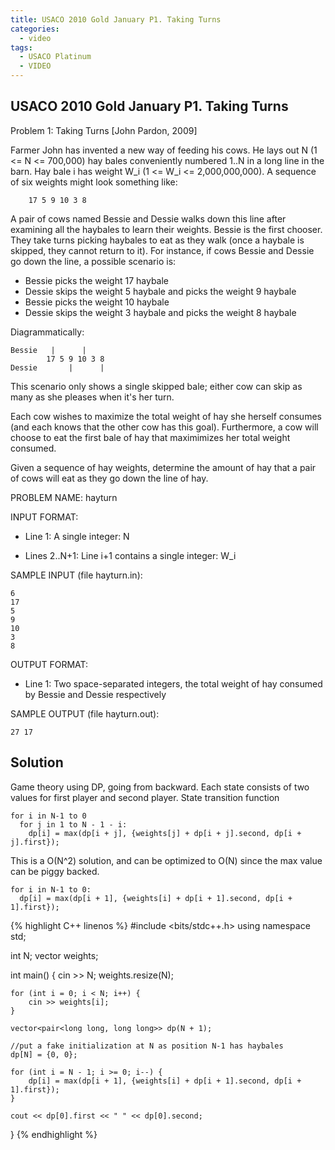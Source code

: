 ```yaml
---
title: USACO 2010 Gold January P1. Taking Turns
categories:
  - video
tags:
  - USACO Platinum
  - VIDEO
---
```


## USACO 2010 Gold January P1. Taking Turns

Problem 1: Taking Turns [John Pardon, 2009]

Farmer John has invented a new way of feeding his cows. He lays out
N (1 <= N <= 700,000) hay bales conveniently numbered 1..N in a
long line in the barn. Hay bale i has weight W_i (1 <= W_i <=
2,000,000,000). A sequence of six weights might look something like:

        17 5 9 10 3 8

A pair of cows named Bessie and Dessie walks down this line after
examining all the haybales to learn their weights. Bessie is the
first chooser. They take turns picking haybales to eat as they walk
(once a haybale is skipped, they cannot return to it). For instance,
if cows Bessie and Dessie go down the line, a possible scenario is:

* Bessie picks the weight 17 haybale
* Dessie skips the weight 5 haybale and picks the weight 9 haybale
* Bessie picks the weight 10 haybale
* Dessie skips the weight 3 haybale and picks the weight 8 haybale

Diagrammatically:
```
Bessie   |      |  
        17 5 9 10 3 8  
Dessie       |      |  
```
This scenario only shows a single skipped bale; either cow can skip
as many as she pleases when it's her turn.

Each cow wishes to maximize the total weight of hay she herself
consumes (and each knows that the other cow has this goal).
Furthermore, a cow will choose to eat the first bale of hay that
maximimizes her total weight consumed.

Given a sequence of hay weights, determine the amount of hay that
a pair of cows will eat as they go down the line of hay.

PROBLEM NAME: hayturn

INPUT FORMAT:

* Line 1: A single integer: N

* Lines 2..N+1: Line i+1 contains a single integer: W_i

SAMPLE INPUT (file hayturn.in):
```
6
17
5
9
10
3
8
```
OUTPUT FORMAT:

* Line 1: Two space-separated integers, the total weight of hay
        consumed by Bessie and Dessie respectively

SAMPLE OUTPUT (file hayturn.out):
```
27 17
```

## Solution

Game theory using DP, going from backward. Each state consists of two values for first player and second player.
State transition function
```
for i in N-1 to 0
  for j in 1 to N - 1 - i:
    dp[i] = max(dp[i + j], {weights[j] + dp[i + j].second, dp[i + j].first});
```

This is a O(N^2) solution, and can be optimized to O(N) since the max value can be piggy backed.

```
for i in N-1 to 0:
  dp[i] = max(dp[i + 1], {weights[i] + dp[i + 1].second, dp[i + 1].first});
```
{% highlight C++ linenos %}
#include <bits/stdc++.h>
using namespace std;

int N;
vector<long long> weights;

int main() {
    cin >> N;
    weights.resize(N);

    for (int i = 0; i < N; i++) {
        cin >> weights[i];
    }

    vector<pair<long long, long long>> dp(N + 1);

    //put a fake initialization at N as position N-1 has haybales
    dp[N] = {0, 0};

    for (int i = N - 1; i >= 0; i--) {
        dp[i] = max(dp[i + 1], {weights[i] + dp[i + 1].second, dp[i + 1].first});
    }

    cout << dp[0].first << " " << dp[0].second;
}
{% endhighlight %}  
